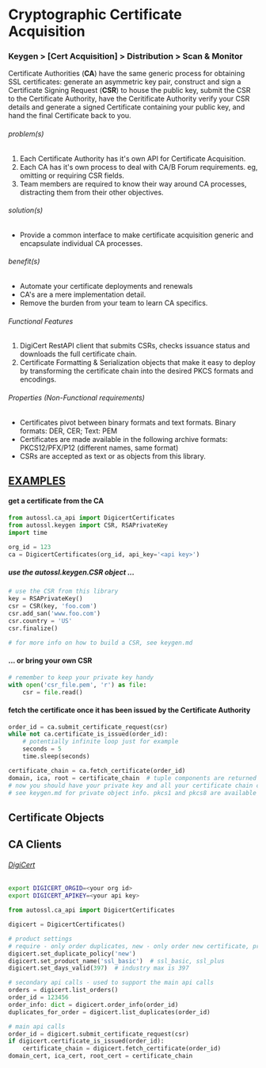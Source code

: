 # Cryptographic Certificate Acquisition

### Keygen > [Cert Acquisition] > Distribution > Scan & Monitor

Certificate Authorities (<b>CA</b>) have the same generic process for obtaining SSL certificates: generate an asymmetric key pair, 
construct and sign a Certificate Signing Request (<b>CSR</b>) to house the public key, submit the CSR to the Certificate Authority, 
have the Ceritificate Authority verify your CSR details and generate a signed Certificate containing your public key,
and hand the final Certificate back to you.

###### problem(s)

1. Each Certificate Authority has it's own API for Certificate Acquisition. 
2. Each CA has it's own process to deal with CA/B Forum requirements. eg, omitting or requiring CSR fields.
3. Team members are required to know their way around CA processes, distracting them from their other objectives.

###### solution(s)

* Provide a common interface to make certificate acquisition generic and encapsulate individual CA processes.

###### benefit(s)

* Automate your certificate deployments and renewals
* CA's are a mere implementation detail.
* Remove the burden from your team to learn CA specifics.

###### Functional Features

1. DigiCert RestAPI client that submits CSRs, checks issuance status and downloads the full certificate chain.
2. Certificate Formatting & Serialization objects that make it easy to deploy by transforming the certificate chain into the desired PKCS formats and encodings.


###### Properties (Non-Functional requirements)

* Certificates pivot between binary formats and text formats. Binary formats: DER, CER; Text: PEM
* Certificates are made available in the following archive formats: PKCS12/PFX/P12 (different names, same format)
* CSRs are accepted as text or as objects from this library.

##  <u>EXAMPLES</u>

#### get a certificate from the CA

```python
from autossl.ca_api import DigicertCertificates
from autossl.keygen import CSR, RSAPrivateKey
import time

org_id = 123
ca = DigicertCertificates(org_id, api_key='<api key>')
```
##### use the autossl.keygen.CSR object ...
```python
# use the CSR from this library
key = RSAPrivateKey()
csr = CSR(key, 'foo.com')
csr.add_san('www.foo.com')
csr.country = 'US'
csr.finalize()

# for more info on how to build a CSR, see keygen.md
```

#### ... or bring your own CSR
```python
# remember to keep your private key handy
with open('csr_file.pem', 'r') as file: 
    csr = file.read()
```

#### fetch the certificate once it has been issued by the Certificate Authority
```python
order_id = ca.submit_certificate_request(csr)
while not ca.certificate_is_issued(order_id):
    # potentially infinite loop just for example
    seconds = 5
    time.sleep(seconds)

certificate_chain = ca.fetch_certificate(order_id)
domain, ica, root = certificate_chain  # tuple components are returned as bytes
# now you should have your private key and all your certificate chain components that you'll need to deploy
# see keygen.md for private object info. pkcs1 and pkcs8 are available as properties
```

## Certificate Objects

## CA Clients

###### <u>DigiCert</u>
```bash
export DIGICERT_ORGID=<your org id>
export DIGICERT_APIKEY=<your api key>
```

```python
from autossl.ca_api import DigicertCertificates

digicert = DigicertCertificates()

# product settings
# require - only order duplicates, new - only order new certificate, prefer - order duplicate, if not found order new
digicert.set_duplicate_policy('new')
digicert.set_product_name('ssl_basic')  # ssl_basic, ssl_plus
digicert.set_days_valid(397)  # industry max is 397

# secondary api calls - used to support the main api calls
orders = digicert.list_orders()
order_id = 123456
order_info: dict = digicert.order_info(order_id)
duplicates_for_order = digicert.list_duplicates(order_id)

# main api calls
order_id = digicert.submit_certificate_request(csr)
if digicert.certificate_is_issued(order_id):
    certificate_chain = digicert.fetch_certificate(order_id)
domain_cert, ica_cert, root_cert = certificate_chain
```
